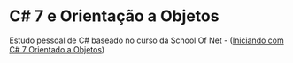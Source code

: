 # C# 7 e Orientação a Objetos
Estudo pessoal de C# baseado no curso da School Of Net - ([Iniciando com C# 7 Orientado a Objetos](https://www.schoolofnet.com/curso/aspnet/c-sharp/iniciando-com-c-7-orientado-objetos/))
